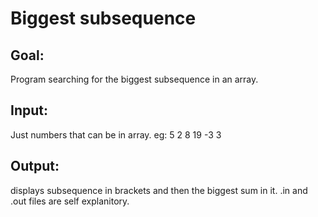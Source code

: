 # Biggest subsequence
## Goal: 
Program searching for the biggest subsequence in an array.
## Input:
Just numbers that can be in array. eg: 5 2 8 19 -3 3

## Output:
displays subsequence in brackets and then the biggest sum in it.
.in and .out files are self explanitory.